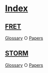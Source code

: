 # [Index](#index)

## [FRET](#fret)

[Glossary][1] ○ [Papers][2]

## [STORM](#storm)

[Glossary][3] ○ [Papers][2]

[1]: ./glossary.md#fret "Förster Resonance Energy Transfer"

[2]: ./pages/page1.md#papers

[3]: ./glossary.md#storm "STochastic Optical Reconstruction Microscopy"
